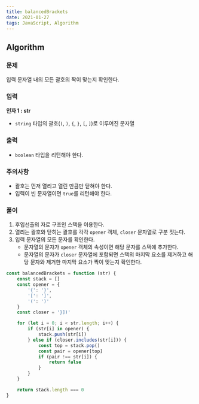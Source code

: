 ```yaml
---
title: balancedBrackets
date: 2021-01-27
tags: JavaScript, Algorithm
---
```


## Algorithm

### 문제

입력 문자열 내의 모든 괄호의 짝이 맞는지 확인한다.

### 입력

**인자 1 : str**

- `string` 타입의 괄호(`(`, `)`, `{`, `}`, `[`, `]`)로 이루어진 문자열

### 출력

- `boolean` 타입을 리턴해야 한다.

### 주의사항

- 괄호는 먼저 열리고 열린 만큼만 닫혀야 한다.
- 입력이 빈 문자열이면 `true`를 리턴해야 한다.

### 풀이

1. 후입선출의 자료 구조인 스택을 이용한다.
2. 열리는 괄호와 닫히는 괄호를 각각 `opener` 객체, `closer` 문자열로 구분 짓는다.
3. 입력 문자열의 모든 문자를 확인한다.
   - 문자열의 문자가 `opener` 객체의 속성이면 해당 문자를 스택에 추가한다.
   - 문자열의 문자가 `closer` 문자열에 포함되면 스택의 마지막 요소를 제거하고 해당 문자와 제거한 마지막 요소가 짝이 맞는지 확인한다.

```javascript
const balancedBrackets = function (str) {
	const stack = []
	const opener = {
		'{': '}',
		'[': ']',
		'(': ')'
	}
	const closer = '}])'

	for (let i = 0; i < str.length; i++) {
		if (str[i] in opener) {
			stack.push(str[i])
		} else if (closer.includes(str[i])) {
			const top = stack.pop()
			const pair = opener[top]
			if (pair !== str[i]) {
				return false
			}
		}
	}

	return stack.length === 0
}
```
